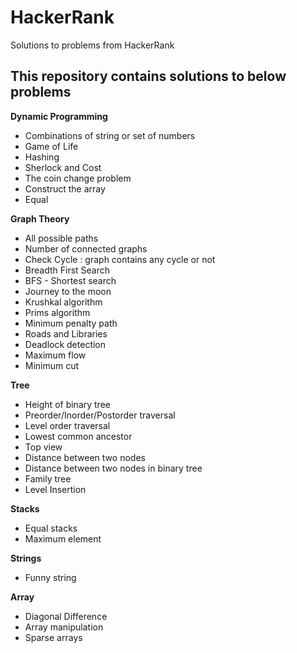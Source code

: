 # HackerRank
Solutions to problems from HackerRank
## This repository contains solutions to below problems
**Dynamic Programming**
- Combinations of string or set of numbers 
- Game of Life
- Hashing
- Sherlock and Cost
- The coin change problem
- Construct the array
- Equal

**Graph Theory**
- All possible paths
- Number of connected graphs
- Check Cycle : graph contains any cycle or not
- Breadth First Search
- BFS - Shortest search
- Journey to the moon
- Krushkal algorithm
- Prims algorithm
- Minimum penalty path
- Roads and Libraries
- Deadlock detection
- Maximum flow
- Minimum cut

**Tree**
- Height of binary tree
- Preorder/Inorder/Postorder traversal
- Level order traversal
- Lowest common ancestor
- Top view
- Distance between two nodes
- Distance between two nodes in binary tree
- Family tree
- Level Insertion

**Stacks**
- Equal stacks
- Maximum element

**Strings**
- Funny string

**Array**
- Diagonal Difference
- Array manipulation
- Sparse arrays
